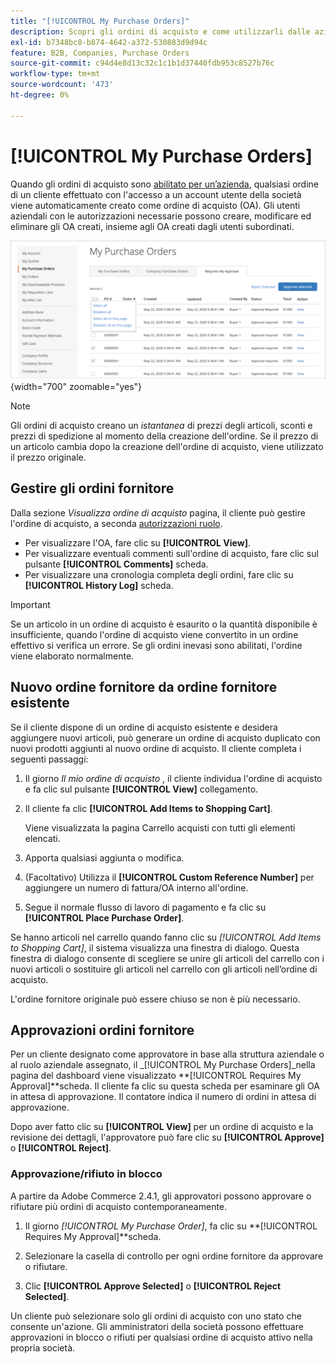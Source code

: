 ```yaml
---
title: "[!UICONTROL My Purchase Orders]"
description: Scopri gli ordini di acquisto e come utilizzarli dalle aziende per gestire i loro acquisti.
exl-id: b7348bc8-b874-4642-a372-530883d9d94c
feature: B2B, Companies, Purchase Orders
source-git-commit: c94d4e8d13c32c1c1b1d37440fdb953c8527b76c
workflow-type: tm+mt
source-wordcount: '473'
ht-degree: 0%

---
```


# [!UICONTROL My Purchase Orders]

Quando gli ordini di acquisto sono [abilitato per un’azienda](purchase-order-flow.md), qualsiasi ordine di un cliente effettuato con l&#39;accesso a un account utente della società viene automaticamente creato come ordine di acquisto (OA). Gli utenti aziendali con le autorizzazioni necessarie possono creare, modificare ed eliminare gli OA creati, insieme agli OA creati dagli utenti subordinati.

![I miei ordini di acquisto](./assets/account-dashboard-my-purchase-orders.png){width="700" zoomable="yes"}

>[!NOTE]
>
>Gli ordini di acquisto creano un _istantanea_ di prezzi degli articoli, sconti e prezzi di spedizione al momento della creazione dell&#39;ordine. Se il prezzo di un articolo cambia dopo la creazione dell&#39;ordine di acquisto, viene utilizzato il prezzo originale.

## Gestire gli ordini fornitore

Dalla sezione _Visualizza ordine di acquisto_ pagina, il cliente può gestire l&#39;ordine di acquisto, a seconda [autorizzazioni ruolo](account-company-roles-permissions.md).

- Per visualizzare l&#39;OA, fare clic su **[!UICONTROL View]**.
- Per visualizzare eventuali commenti sull&#39;ordine di acquisto, fare clic sul pulsante **[!UICONTROL Comments]** scheda.
- Per visualizzare una cronologia completa degli ordini, fare clic su **[!UICONTROL History Log]** scheda.

>[!IMPORTANT]
>
>Se un articolo in un ordine di acquisto è esaurito o la quantità disponibile è insufficiente, quando l&#39;ordine di acquisto viene convertito in un ordine effettivo si verifica un errore. Se gli ordini inevasi sono abilitati, l&#39;ordine viene elaborato normalmente.

## Nuovo ordine fornitore da ordine fornitore esistente

Se il cliente dispone di un ordine di acquisto esistente e desidera aggiungere nuovi articoli, può generare un ordine di acquisto duplicato con nuovi prodotti aggiunti al nuovo ordine di acquisto. Il cliente completa i seguenti passaggi:

1. Il giorno _Il mio ordine di acquisto_ , il cliente individua l&#39;ordine di acquisto e fa clic sul pulsante **[!UICONTROL View]** collegamento.

1. Il cliente fa clic **[!UICONTROL Add Items to Shopping Cart]**.

   Viene visualizzata la pagina Carrello acquisti con tutti gli elementi elencati.

1. Apporta qualsiasi aggiunta o modifica.

1. (Facoltativo) Utilizza il **[!UICONTROL Custom Reference Number]** per aggiungere un numero di fattura/OA interno all&#39;ordine.

1. Segue il normale flusso di lavoro di pagamento e fa clic su **[!UICONTROL Place Purchase Order]**.

Se hanno articoli nel carrello quando fanno clic su _[!UICONTROL Add Items to Shopping Cart]_, il sistema visualizza una finestra di dialogo. Questa finestra di dialogo consente di scegliere se unire gli articoli del carrello con i nuovi articoli o sostituire gli articoli nel carrello con gli articoli nell’ordine di acquisto.

L&#39;ordine fornitore originale può essere chiuso se non è più necessario.

## Approvazioni ordini fornitore

Per un cliente designato come approvatore in base alla struttura aziendale o al ruolo aziendale assegnato, il _[!UICONTROL My Purchase Orders]_nella pagina del dashboard viene visualizzato **[!UICONTROL Requires My Approval]**scheda. Il cliente fa clic su questa scheda per esaminare gli OA in attesa di approvazione. Il contatore indica il numero di ordini in attesa di approvazione.

Dopo aver fatto clic su **[!UICONTROL View]** per un ordine di acquisto e la revisione dei dettagli, l&#39;approvatore può fare clic su **[!UICONTROL Approve]** o **[!UICONTROL Reject]**.

### Approvazione/rifiuto in blocco

A partire da Adobe Commerce 2.4.1, gli approvatori possono approvare o rifiutare più ordini di acquisto contemporaneamente.

1. Il giorno _[!UICONTROL My Purchase Order]_, fa clic su **[!UICONTROL Requires My Approval]**scheda.

1. Selezionare la casella di controllo per ogni ordine fornitore da approvare o rifiutare.

1. Clic **[!UICONTROL Approve Selected]** o **[!UICONTROL Reject Selected]**.

Un cliente può selezionare solo gli ordini di acquisto con uno stato che consente un&#39;azione. Gli amministratori della società possono effettuare approvazioni in blocco o rifiuti per qualsiasi ordine di acquisto attivo nella propria società.
